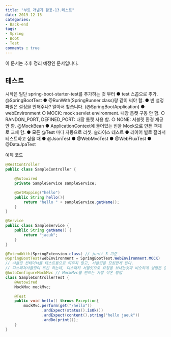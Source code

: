 ```yaml
---
title: "부트 개념과 활용-13.테스트"
date: 2019-12-15
categories:
- Back-end
tags:
- Spring 
- Boot
- Test
comments : true
---
```


이 문서는 추후 정리 예정인 문서입니다.

## 테스트

시작은 일단 spring-boot-starter-test를 추가하는 것 부터
● test 스콥으로 추가.
@SpringBootTest
● @RunWith(SpringRunner.class)랑 같이 써야 함.
● 빈 설정 파일은 설정을 안해주나? 알아서 찾습니다. (@SpringBootApplication)
● webEnvironment
○ MOCK: mock servlet environment. 내장 톰캣 구동 안 함.
○ RANDON_PORT, DEFINED_PORT: 내장 톰캣 사용 함.
○ NONE: 서블릿 환경 제공 안 함.
@MockBean
● ApplicationContext에 들어있는 빈을 Mock으로 만든 객체로 교체 함.
● 모든 @Test 마다 자동으로 리셋.
슬라이스 테스트
● 레이어 별로 잘라서 테스트하고 싶을 때
● @JsonTest
● @WebMvcTest
● @WebFluxTest
● @DataJpaTest

예제 코드
~~~java
@RestController
public class SampleController {

    @Autowired
    private SampleService sampleService;

    @GetMapping("hello")
    public String hello(){
        return "hello " + sampleService.getName();
    }
}
~~~

~~~java
@Service
public class SampleService {
    public String getName() {
        return "jaeuk";
    }
}
~~~

~~~java
@ExtendWith(SpringExtension.class) // junit 5 기준
@SpringBootTest(webEnvironment = SpringBootTest.WebEnvironment.MOCK)
// 서블릿 컨테이너를 테스트용으로 띄우지 않고, 서블릿을 모킹한게 뜬다.
// 디스패처서블릿이 뜨긴 하는데, 디스패처 서블릿으로 요청을 보내는것과 비슷하게 실행은 할 수 있는데, 목업이 된 서블릿이 인터렉션 하려면 MockMvc 클라이언트를 사용해야 한다.
@AutoConfigureMockMvc // MockMvc를 만드는 가장 쉬온 방법
class SampleControllerTest {
    @Autowired
    MockMvc mockMvc;

    @Test
    public void hello() throws Exception{
        mockMvc.perform(get("/hello"))
                .andExpect(status().isOk())
                .andExpect(content().string("hello jaeuk"))
                .andDo(print());
    }
}
~~~
